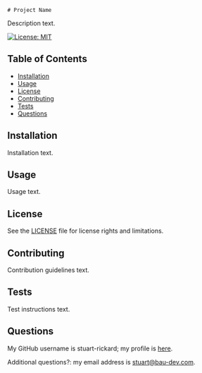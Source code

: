 
    # Project Name

Description text.

[![License: MIT](https://img.shields.io/badge/License-MIT-yellow.svg)](https://opensource.org/licenses/MIT)

## Table of Contents

- [Installation](#instllation)
- [Usage](#usage)
- [License](#license)
- [Contributing](#contributing)
- [Tests](#tests)
- [Questions](#questions)

## Installation

Installation text.

## Usage

Usage text.

## License

See the [LICENSE](./LICENSE) file for license rights and limitations.

## Contributing

Contribution guidelines text.

## Tests

Test instructions text.

## Questions

My GitHub username is stuart-rickard; my profile is [here](https://github.com/stuart-rickard).

Additional questions?: my email address is stuart@bau-dev.com.
